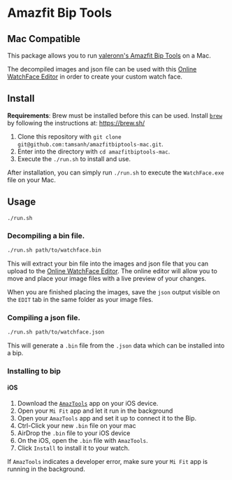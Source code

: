 # Amazfit Bip Tools
## Mac Compatible

This package allows you to run [valeronn's Amazfit Bip Tools](https://bitbucket.org/valeronm/amazfitbiptools/src/master/WatchFace.Parser/Reader.cs) on a Mac.

The decompiled images and json file can be used with this [Online WatchFace Editor]( https://amazfitwatchfaces.com/editor/watchfaceEditor/?bip) in order to create your custom watch face.

## Install

**Requirements**: Brew must be installed before this can be used. Install [`brew`](https://brew.sh) by following the instructions at: https://brew.sh/

1. Clone this repository with `git clone git@github.com:tamsanh/amazfitbiptools-mac.git`.
2. Enter into the directory with `cd amazfitbiptools-mac`.
3. Execute the `./run.sh` to install and use.

After installation, you can simply run `./run.sh` to execute the `WatchFace.exe` file on your Mac.

## Usage

`./run.sh`

### Decompiling a bin file.

```bash
./run.sh path/to/watchface.bin
```

This will extract your bin file into the images and json file that you can upload to the [Online WatchFace Editor](https://amazfitwatchfaces.com/editor/watchfaceEditor/?bip). The online editor will allow you to move and place your image files with a live preview of your changes.

When you are finished placing the images, save the `json` output visible on the `EDIT` tab in the same folder as your image files.

### Compiling a json file.

```bash
./run.sh path/to/watchface.json
```

This will generate a `.bin` file from the `.json` data which can be installed into a bip.

### Installing to bip

#### iOS

1. Download the [`AmazTools`](https://apps.apple.com/us/app/amaztools/id1386033880) app on your iOS device.
2. Open your `Mi Fit` app and let it run in the background
3. Open your `AmazTools` app and set it up to connect it to the Bip.
2. Ctrl-Click your new `.bin` file on your mac
3. AirDrop the `.bin` file to your iOS device
4. On the iOS, open the `.bin` file with `AmazTools`.
5. Click `Install` to install it to your watch.

If `AmazTools` indicates a developer error, make sure your `Mi Fit` app is running in the background.
